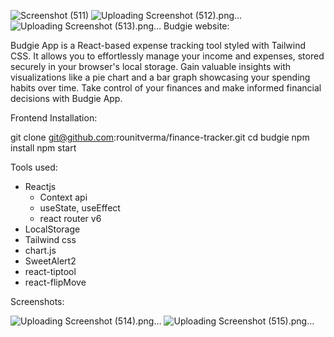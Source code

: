 ![Screenshot (511)](https://github.com/rounitverma/finance-tracker/assets/54989143/9b178f99-ca37-4dc2-9e9a-3f9fe6d761a2)
![Uploading Screenshot (512).png…]()
![Uploading Screenshot (513).png…]()
Budgie website:

Budgie App is a React-based expense tracking tool styled with Tailwind CSS. It allows you to effortlessly manage your income and expenses, stored securely in your browser's local storage. Gain valuable insights with visualizations like a pie chart and a bar graph showcasing your spending habits over time. Take control of your finances and make informed financial decisions with Budgie App.

Frontend Installation:

git clone git@github.com:rounitverma/finance-tracker.git
cd budgie
npm install
npm start

Tools used:

-   Reactjs
    -   Context api
    -   useState, useEffect
    -   react router v6
-   LocalStorage
-   Tailwind css
-   chart.js
-   SweetAlert2
-   react-tiptool
-   react-flipMove

Screenshots:

![Uploading Screenshot (514).png…]()
![Uploading Screenshot (515).png…]()

